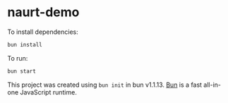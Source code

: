 # naurt-demo

To install dependencies:

```bash
bun install
```

To run:

```bash
bun start
```

This project was created using `bun init` in bun v1.1.13. [Bun](https://bun.sh) is a fast all-in-one JavaScript runtime.
